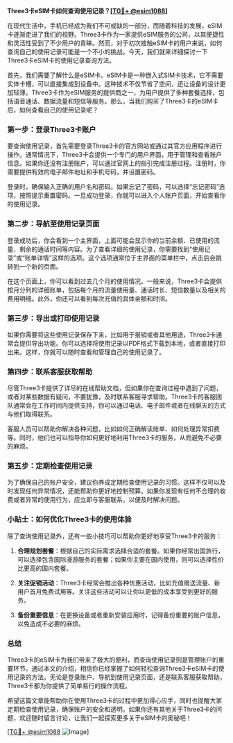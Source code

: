 **Three3卡eSIM卡如何查询使用记录？[[TG💪+ @esim1088](https://t.me/s/esim1088)]**

在现代生活中，手机已经成为我们不可或缺的一部分，而随着科技的发展，eSIM卡逐渐走进了我们的视野。Three3卡作为一家提供eSIM服务的公司，以其便捷性和灵活性受到了不少用户的青睐。然而，对于初次接触eSIM卡的用户来说，如何查询自己的使用记录可能是一个不小的挑战。今天，我们就来详细探讨一下Three3卡eSIM卡的使用记录查询方法。

首先，我们需要了解什么是eSIM卡。eSIM卡是一种嵌入式SIM卡技术，它不需要实体卡槽，可以直接集成到设备中。这种技术不仅节省了空间，还让设备的设计更加轻薄。Three3卡作为eSIM服务的提供商之一，为用户提供了多种套餐选择，包括语音通话、数据流量和短信等服务。那么，当我们购买了Three3卡的eSIM卡后，如何查看自己的使用记录呢？

### **第一步：登录Three3卡账户**

要查询使用记录，首先需要登录Three3卡的官方网站或通过其官方应用程序进行操作。通常情况下，Three3卡会提供一个专门的用户界面，用于管理和查看账户信息。如果你还没有注册账户，可以通过官网上的指引完成注册过程。注册时，你需要提供有效的电子邮件地址和手机号码，并设置密码。

登录时，确保输入正确的用户名和密码。如果忘记了密码，可以选择“忘记密码”选项，按照提示重置密码。一旦成功登录，你就可以进入个人账户页面，开始查看你的使用记录。

### **第二步：导航至使用记录页面**

登录成功后，你会看到一个主界面，上面可能会显示你的当前余额、已使用的流量、剩余的通话时间等内容。为了查看详细的使用记录，你需要找到“使用记录”或“账单详情”这样的选项。这个选项通常位于主界面的菜单栏中，点击后会跳转到一个新的页面。

在这个页面上，你可以看到过去几个月的使用情况。一般来说，Three3卡会提供按月分列的详细账单，包括每个月的流量使用量、通话时长、短信数量以及相关的费用明细。此外，你还可以看到每次充值的具体金额和时间。

### **第三步：导出或打印使用记录**

如果你需要将这些使用记录保存下来，比如用于报销或者其他用途，Three3卡通常会提供导出功能。你可以选择将使用记录以PDF格式下载到本地，或者直接打印出来。这样，你就可以随时查看和管理自己的使用记录了。

### **第四步：联系客服获取帮助**

尽管Three3卡提供了详尽的在线帮助文档，但如果你在查询过程中遇到了问题，或者对某些数据有疑问，不要犹豫，及时联系客服寻求帮助。Three3卡的客服团队通常会在工作时间内提供支持，你可以通过电话、电子邮件或者在线聊天的方式与他们取得联系。

客服人员可以帮助你解决各种问题，比如如何正确解读账单、如何处理异常扣费等。同时，他们也可以指导你如何更好地利用Three3卡的服务，从而避免不必要的麻烦。

### **第五步：定期检查使用记录**

为了确保自己的账户安全，建议你养成定期检查使用记录的习惯。这样不仅可以及时发现任何异常情况，还能帮助你更好地控制预算。如果你发现有任何不合理的收费或者异常的使用行为，应立即与客服联系，以便及时解决问题。

### **小贴士：如何优化Three3卡的使用体验**

除了查询使用记录外，还有一些小技巧可以帮助你更好地享受Three3卡的服务：

1. **合理规划套餐**：根据自己的实际需求选择合适的套餐。如果你经常出国旅行，可以选择包含国际漫游服务的套餐；如果你主要在国内使用，则可以选择性价比更高的国内套餐。
   
2. **关注促销活动**：Three3卡经常会推出各种优惠活动，比如充值赠送流量、新用户首月免费试用等。关注这些活动可以让你以更低的成本享受到更好的服务。
   
3. **备份重要信息**：在更换设备或者重新安装应用时，记得备份重要的账户信息，以免造成不必要的麻烦。

### **总结**

Three3卡的eSIM卡为我们带来了极大的便利，而查询使用记录则是管理账户的重要环节。通过本文的介绍，相信你已经掌握了如何轻松查询Three3卡eSIM卡的使用记录的方法。无论是登录账户、导航到使用记录页面，还是联系客服获取帮助，Three3卡都为你提供了简单易行的操作流程。

希望这篇文章能帮助你在使用Three3卡的过程中更加得心应手，同时也提醒大家定期检查使用记录，确保账户的安全和透明。如果你还有其他关于Three3卡的问题，欢迎随时留言讨论，让我们一起探索更多关于eSIM卡的奥秘吧！

[[TG💪+ @esim1088](https://t.me/s/esim1088) ![Image](https://i.postimg.cc/4NQfJmqS/Snipaste-2025-05-13-00-14-12.png)]